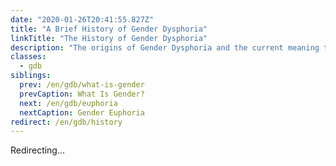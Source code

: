 ```yaml
---
date: "2020-01-26T20:41:55.827Z"
title: "A Brief History of Gender Dysphoria"
linkTitle: "The History of Gender Dysphoria"
description: "The origins of Gender Dysphoria and the current meaning today."
classes:
  - gdb
siblings:
  prev: /en/gdb/what-is-gender
  prevCaption: What Is Gender?
  next: /en/gdb/euphoria
  nextCaption: Gender Euphoria
redirect: /en/gdb/history
---
```


Redirecting...